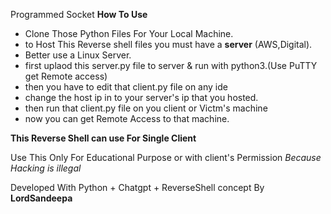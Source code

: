Programmed Socket
**How To Use**

- Clone Those Python Files For Your Local Machine.
- to Host This Reverse shell files you must have a **server** (AWS,Digital).
- Better use a Linux Server.
- first uplaod this server.py file to server & run with python3.(Use PuTTY get Remote access)
- then you have to edit that client.py file on any ide
- change the host ip in to your server's ip that you hosted.
- then run that client.py file on you client or Victm's machine
- now you can get Remote Access to that machine.


**This Reverse Shell can use For Single Client**

Use This Only For Educational Purpose or with client's Permission
*Because Hacking is illegal*

Developed With Python + Chatgpt + ReverseShell concept By **LordSandeepa**
